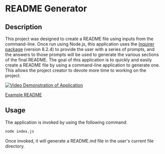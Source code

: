 # README Generator

## Description

This project was designed to create a README file using inputs from the command-line.  Once run using Node.js, this application uses the [Inquirer package](https://www.npmjs.com/package/inquirer/v/8.2.4) (version 8.2.4) to provide the user with a series of prompts, and the answers to those prompts will be used to generate the various sections of the final README. The goal of this application is to quickly and easily create a README file by using a command-line application to generate one. This allows the project creator to devote more time to working on the project.

[![Video Demonstration of Application](./assets/example-video.gif)](https://drive.google.com/file/d/1wiy-QkPplKWr7sIB0iFb4w-sU5AEhev1/view)

[Example README](./assets/README.md)

## Usage

The application is invoked by using the following command:

```bash
node index.js
```

Once invoked, it will generate a README.md file in the user's current file directory.
